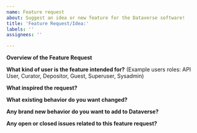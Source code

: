 ```yaml
---
name: Feature request
about: Suggest an idea or new feature for the Dataverse software!
title: 'Feature Request/Idea:'
labels: ''
assignees: ''

---
```


<!--
Thank you for contributing to the Dataverse Project through the creation of a feature request!

More information on ideas/feature requests and contributions can be found in the "Contributing to Dataverse" page:
https://github.com/IQSS/dataverse/blob/develop/CONTRIBUTING.md#ideasfeature-requests

Please fill out as much of the template as you can.
Start below this comment section.
-->

**Overview of the Feature Request**


**What kind of user is the feature intended for?**
(Example users roles: API User, Curator, Depositor, Guest, Superuser, Sysadmin)


**What inspired the request?**


**What existing behavior do you want changed?**


**Any brand new behavior do you want to add to Dataverse?**


**Any open or closed issues related to this feature request?**
